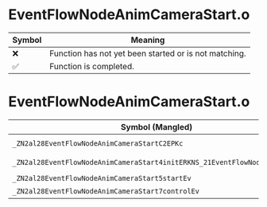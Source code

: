 # EventFlowNodeAnimCameraStart.o
| Symbol | Meaning 
| ------------- | ------------- 
| :x: | Function has not yet been started or is not matching. 
| :white_check_mark: | Function is completed. 


# EventFlowNodeAnimCameraStart.o
| Symbol (Mangled) | Symbol (Demangled) | Decompiled? |
| ------------- |  ------------- | ------------- |
| `_ZN2al28EventFlowNodeAnimCameraStartC2EPKc` | `al::EventFlowNodeAnimCameraStart::EventFlowNodeAnimCameraStart(char const*)` | :x: |
| `_ZN2al28EventFlowNodeAnimCameraStart4initERKNS_21EventFlowNodeInitInfoE` | `al::EventFlowNodeAnimCameraStart::init(al::EventFlowNodeInitInfo const&)` | :x: |
| `_ZN2al28EventFlowNodeAnimCameraStart5startEv` | `al::EventFlowNodeAnimCameraStart::start(void)` | :x: |
| `_ZN2al28EventFlowNodeAnimCameraStart7controlEv` | `al::EventFlowNodeAnimCameraStart::control(void)` | :x: |
